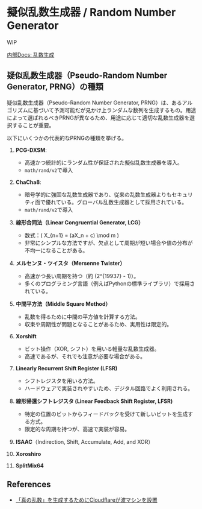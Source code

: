 # 擬似乱数生成器 / Random Number Generator

WIP

[内部Docs: 乱数生成](../../algorithm/random-number.md)

## 疑似乱数生成器（Pseudo-Random Number Generator, PRNG）の種類

疑似乱数生成器（Pseudo-Random Number Generator, PRNG）は、あるアルゴリズムに基づいて予測可能だが見かけ上ランダムな数列を生成するもの。用途によって選ばれるべきPRNGが異なるため、用途に応じて適切な乱数生成器を選択することが重要。

以下にいくつかの代表的なPRNGの種類を挙げる。

1. **PCG-DXSM**:
    - 高速かつ統計的にランダム性が保証された擬似乱数生成器を導入。
    - `math/rand/v2`で導入
2. **ChaCha8**:
    - 暗号学的に強固な乱数生成器であり、従来の乱数生成器よりもセキュリティ面で優れている。グローバル乱数生成器として採用されている。
    - `math/rand/v2`で導入
3. **線形合同法（Linear Congruential Generator, LCG）**
    - 数式：\( X_{n+1} = (aX_n + c) \mod m \)
    - 非常にシンプルな方法ですが、欠点として周期が短い場合や値の分布が不均一になることがある。

4. **メルセンヌ・ツイスタ（Mersenne Twister）**
    - 高速かつ長い周期を持つ（約 \(2^{19937} - 1\)）。
    - 多くのプログラミング言語（例えばPythonの標準ライブラリ）で採用されている。

5. **中間平方法（Middle Square Method）**
    - 乱数を得るために中間の平方値を計算する方法。
    - 収束や周期性が問題となることがあるため、実用性は限定的。

6. **Xorshift**
    - ビット操作（XOR, シフト）を用いる軽量な乱数生成器。
    - 高速であるが、それでも注意が必要な場合がある。

7. **Linearly Recurrent Shift Register (LFSR)**
    - シフトレジスタを用いる方法。
    - ハードウェアで実装されやすいため、デジタル回路でよく利用される。

8. **線形帰還シフトレジスタ (Linear Feedback Shift Register, LFSR)**
    - 特定の位置のビットからフィードバックを受けて新しいビットを生成する方式。
    - 限定的な周期を持つが、高速で実装が容易。

9.  **ISAAC**（Indirection, Shift, Accumulate, Add, and XOR）
10. **Xoroshiro**
11. **SplitMix64**

## References

- [「真の乱数」を生成するためにCloudflareが波マシンを設置](https://gigazine.net/news/20250319-chaos-in-cloudflare-lisbon-wave/)
